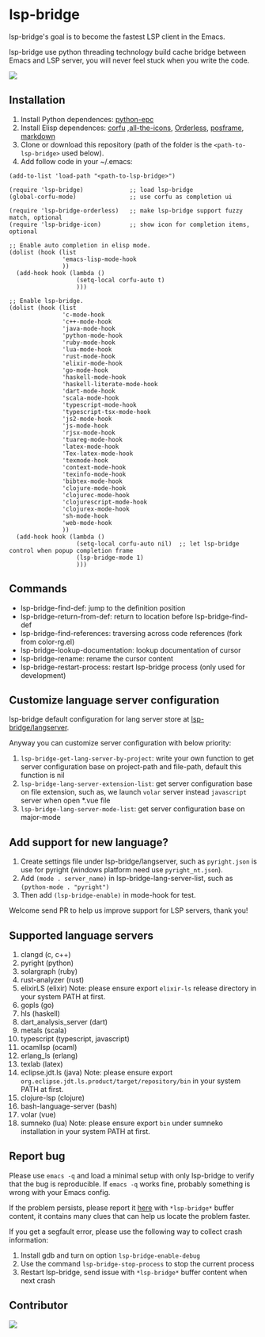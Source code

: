 # lsp-bridge

lsp-bridge's goal is to become the fastest LSP client in the Emacs.

lsp-bridge use python threading technology build cache bridge between Emacs and LSP server, you will never feel stuck when you write the code.

<img src="./screenshot.png">

## Installation

1. Install Python dependences: [python-epc](https://github.com/tkf/python-epc)
2. Install Elisp dependences: [corfu](https://github.com/minad/corfu) ,[all-the-icons](https://github.com/domtronn/all-the-icons.el), [Orderless](https://github.com/oantolin/orderless), [posframe](https://github.com/tumashu/posframe), [markdown](https://github.com/jrblevin/markdown-mode)
3. Clone or download this repository (path of the folder is the `<path-to-lsp-bridge>` used below).
4. Add follow code in your ~/.emacs:

```
(add-to-list 'load-path "<path-to-lsp-bridge>")

(require 'lsp-bridge)             ;; load lsp-bridge
(global-corfu-mode)               ;; use corfu as completion ui

(require 'lsp-bridge-orderless)   ;; make lsp-bridge support fuzzy match, optional
(require 'lsp-bridge-icon)        ;; show icon for completion items, optional

;; Enable auto completion in elisp mode.
(dolist (hook (list
               'emacs-lisp-mode-hook
               ))
  (add-hook hook (lambda ()
                   (setq-local corfu-auto t)
                   )))

;; Enable lsp-bridge.
(dolist (hook (list
               'c-mode-hook
               'c++-mode-hook
               'java-mode-hook
               'python-mode-hook
               'ruby-mode-hook
               'lua-mode-hook
               'rust-mode-hook
               'elixir-mode-hook
               'go-mode-hook
               'haskell-mode-hook
               'haskell-literate-mode-hook
               'dart-mode-hook
               'scala-mode-hook
               'typescript-mode-hook
               'typescript-tsx-mode-hook
               'js2-mode-hook
               'js-mode-hook
               'rjsx-mode-hook
               'tuareg-mode-hook
               'latex-mode-hook
               'Tex-latex-mode-hook
               'texmode-hook
               'context-mode-hook
               'texinfo-mode-hook
               'bibtex-mode-hook
               'clojure-mode-hook
               'clojurec-mode-hook
               'clojurescript-mode-hook
               'clojurex-mode-hook
               'sh-mode-hook
               'web-mode-hook
               ))
  (add-hook hook (lambda ()
                   (setq-local corfu-auto nil)  ;; let lsp-bridge control when popup completion frame
                   (lsp-bridge-mode 1)
                   )))
```

## Commands

* lsp-bridge-find-def: jump to the definition position
* lsp-bridge-return-from-def: return to location before lsp-bridge-find-def
* lsp-bridge-find-references: traversing across code references (fork from color-rg.el)
* lsp-bridge-lookup-documentation: lookup documentation of cursor 
* lsp-bridge-rename: rename the cursor content
* lsp-bridge-restart-process: restart lsp-bridge process (only used for development)

## Customize language server configuration
lsp-bridge default configuration for lang server store at [lsp-bridge/langserver](https://github.com/manateelazycat/lsp-bridge/tree/master/langserver).

Anyway you can customize server configuration with below priority:
1. ```lsp-bridge-get-lang-server-by-project```: write your own function to get server configuration base on project-path and file-path, default this function is nil
2. ```lsp-bridge-lang-server-extension-list```: get server configuration base on file extension, such as, we launch ```volar``` server instead ```javascript``` server when open *.vue file
3. ```lsp-bridge-lang-server-mode-list```: get server configuration base on major-mode

## Add support for new language?

1. Create settings file under lsp-bridge/langserver, such as `pyright.json` is use for pyright (windows platform need use `pyright_nt.json`).
2. Add `(mode . server_name)` in lsp-bridge-lang-server-list, such as `(python-mode . "pyright")`
3. Then add `(lsp-bridge-enable)` in mode-hook for test.

Welcome send PR to help us improve support for LSP servers, thank you!

## Supported language servers

1. clangd (c, c++)
2. pyright (python)
3. solargraph (ruby)
4. rust-analyzer (rust)
5. elixirLS (elixir) Note: please ensure export `elixir-ls` release directory in your system PATH at first.
6. gopls (go)
7. hls (haskell)
8. dart_analysis_server (dart)
9. metals (scala)
10. typescript (typescript, javascript)
11. ocamllsp (ocaml)
12. erlang_ls (erlang)
13. texlab (latex)
14. eclipse.jdt.ls (java) Note: please ensure export `org.eclipse.jdt.ls.product/target/repository/bin` in your system PATH at first.
15. clojure-lsp (clojure)
16. bash-language-server (bash)
17. volar (vue)
18. sumneko (lua) Note: please ensure export `bin` under sumneko installation in your system PATH at first.

## Report bug

Please use `emacs -q` and load a minimal setup with only lsp-bridge to verify that the bug is reproducible. If `emacs -q` works fine, probably something is wrong with your Emacs config.

If the problem persists, please report it [here](https://github.com/manateelazycat/lsp-bridge/issues/new) with `*lsp-bridge*` buffer content, it contains many clues that can help us locate the problem faster.

If you get a segfault error, please use the following way to collect crash information:

1. Install gdb and turn on option `lsp-bridge-enable-debug`
2. Use the command `lsp-bridge-stop-process` to stop the current process
3. Restart lsp-bridge, send issue with `*lsp-bridge*` buffer content when next crash

## Contributor

<a href = "https://github.com/manateelazycat/lsp-bridge/graphs/contributors">
  <img src = "https://contrib.rocks/image?repo=manateelazycat/lsp-bridge"/>
</a>
